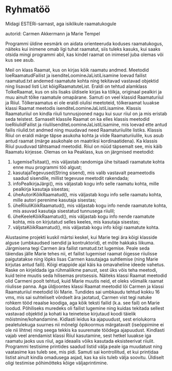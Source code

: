 # Ryhmatöö
Midagi ESTERi-sarnast, aga isiklikule raamatukogule

autorid: Carmen Akkermann ja Marie Tempel

Programmi üldine eesmärk on aidata orienteeruda koduses raamatukogus, näiteks kui inimene omab ligi tuhat raamatut, siis tuleks kasuks, kui saaks otsida mingi programmi abil, kas kindel raamat on inimesel juba olemas või kus see asub.

Meil on klass Raamat, kus on kirjas kõik raamatu andmed. Meetodid loeRaamatudFailist ja isenditeLoomineJaListiLisamine loevad failist raamatud.txt andemed raamatute kohta ning tekitavad vastavad objektid ning lisavad listi List<Raamat> kõigiRaamatuteList. 
Eraldi on tehtud alamklass TolkeRaamat, kus on siis lisaks üldisele kirjas ka tõlkja, originaal pealkiri ja muu ainult tõlke raamatule omapärane. Samuti on veel klassid Raamaturiiul ja Riiul. Tõlkeraamatus ei ole eraldi olulisi meetoteid, tõlkeraamat luuakse klassi Raamat meetodis isenditeLoomineJaListiLisamine.
Klassis Raamaturiiul on kindla riiuli tunnusjooned nagu kui suur riiul on ja mis eristab seda teistest. Sarnaselt klassile Raamat on ka elles klassis meetodid loeRiiulidFailist ja riiuliIsenditeLoomineJaListiLisamine, mis loevad ette antud failis riiulid.txt andmed ning muudavad need Raamaturiiulite listiks.
Klassis Riiul on eraldi märge täpse asukoha kohta ja viide Raamaturiiulile, kus asub antud raamat (märge asukohale on maatriksi kordinaatidena). Ka klassis Riiul puuduvad tähtsamad meetodid. Riiul on nüüd täpsemalt see, mis käib Raamatu kirjesse.
Olemas on ka Peaklass, kus on järgmised meetodid:
  1) lugemiseTsitaat(), mis väljastab randomiga ühe tsitaadi raamatute kohta enne muu programmi töö algust;
  2) kasutajaTegevused(String sisend), mis valib vastavalt peameetodis saadud sisendile, millist tegevuse meetodit rakendada;
  3) infoPealkirjaJärgi(), mis väljastab kogu info selle raamatu kohta, mille pealkirja kasutaja sisestas;
  4) üheAutoriKõikRaamatud(), mis väljastab kogu info selle raamatu kohta, mille autori perenime kasutaja sisestas;
  5) üheRiiuliKõikRaamatud(), mis väljastab kogu info nende raamatute kohta, mis asuvad kasutaja sisestatud tunnusega riiulil;
  6) üheKeeleKõikRaamatud(), mis väljastab kogu info nende raamatute kohta, mis on kirjutatud selles keeles, mis kasutaja sisestas;
  7) väljstaKõikRaamatud(), mis väljastab kogu info kõigi raamatute kohta.

Alustasime projekti kuskil märtsi keskel, kui Marie tegi ära kõigi klasside alguse (umbkaudsed isendid ja kontruktorid), et mõte hakkaks liikuma. Järgmisena tegi Carmen ära failist ramatud.txt lugemise. Peale seda täiendas jälle Marie tehes nii, et failist lugemisel raamat õigesse riiulisse paigutatakse ning lõpks lisas Carmen kasutajaga suhtlemise (ning Marie kirjutas antud faili). Kõigi etappide ajal käis ka omavaheline ideede vahetus.
Raske on kirjeldada iga rühmaliikme panust, sest üks võis teha meetodi, kuid teine muutis seda hilisemas protsessis. Näiteks klassi Raamat meetodid olid Carmeni poolt tehtud, kuid Marie muutis neid, et oleks võimalik raamat riiulisse panna. Aga üldjoontes klassi Raamat meetodid lõi Carmen ja klassi Raamaturiiul meetodid lõi Marie. Tundides sai umbkaudu tehtud kokku 16 vms, mis sai suhteliselt võrdselt ära jaotatud, Carmen vist tegi natuke rohkem tööd reaalse koodiga, aga kõik teksti failid (k.a. see fail) on Marie loodud.
Põhiliseks muredeks oli failist lugemine ning kuidas tekitada sellest vastavad objektid ja kohati ka teineteise kirjutaud koodi täielik mõistmine/kohandamine. Kidlasti leidus ka ajapuudust, sest eriolukorra pealetulekuga suurnes nii mõnelgi õpikoormus märgatavalt (iseõppimine ei ole nii lihtne) ning seega tekkis ka suuremate töödega ajapuudust.
Kindlasti vajab veel arendamist klassi Riiul kasutamine, sest hetkel luuakse iga raamatu jaoks uus riiul, aga ideaalis võiks kasutada eksisteerivat riiulit. 
Programmi testisime printides saadud listid välja peale iga muudatust ning vaatasime kas tuleb see, mis pidi. Samuti sai kontrollitud, et kui printidaa listist ainult kindla omadusega asjad, kas ka siis tuleb välja soovitu. Üldiselt oligi testimise põhimõtteks kõige väljaprintimine.
